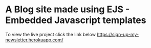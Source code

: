 # A Blog site made using EJS - Embedded Javascript templates

To view the live project click the link below
https://sign-up-my-newsletter.herokuapp.com/
